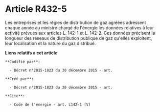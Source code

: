 # Article R432-5

Les entreprises et les régies de distribution de gaz agréées adressent chaque année au ministre chargé de l'énergie les
données relatives à leur activité prévues aux articles L. 142-1 et L. 142-2. Ces données précisent la longueur des réseaux de
distribution publique de gaz qu'elles exploitent, leur localisation et la nature du gaz distribué.

**Liens relatifs à cet article**

	**Codifié par**:

	  - Décret n°2015-1823 du 30 décembre 2015 - art.

	**Créé par**:

	  - Décret n°2015-1823 du 30 décembre 2015 - art.

	**Cite**:

	  - Code de l'énergie - art. L142-1 (V)
